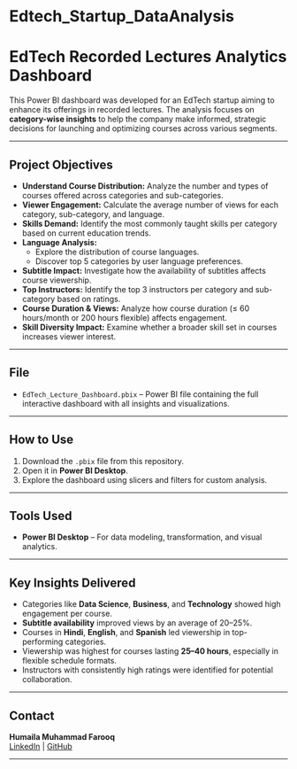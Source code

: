 # Edtech_Startup_DataAnalysis

#  EdTech Recorded Lectures Analytics Dashboard

This Power BI dashboard was developed for an EdTech startup aiming to enhance its offerings in recorded lectures. The analysis focuses on **category-wise insights** to help the company make informed, strategic decisions for launching and optimizing courses across various segments.

---

## Project Objectives

- **Understand Course Distribution:** Analyze the number and types of courses offered across categories and sub-categories.
- **Viewer Engagement:** Calculate the average number of views for each category, sub-category, and language.
- **Skills Demand:** Identify the most commonly taught skills per category based on current education trends.
- **Language Analysis:**
  - Explore the distribution of course languages.
  - Discover top 5 categories by user language preferences.
- **Subtitle Impact:** Investigate how the availability of subtitles affects course viewership.
- **Top Instructors:** Identify the top 3 instructors per category and sub-category based on ratings.
- **Course Duration & Views:** Analyze how course duration (≤ 60 hours/month or 200 hours flexible) affects engagement.
- **Skill Diversity Impact:** Examine whether a broader skill set in courses increases viewer interest.

---

##  File

- `EdTech_Lecture_Dashboard.pbix` – Power BI file containing the full interactive dashboard with all insights and visualizations.

---

##  How to Use

1. Download the `.pbix` file from this repository.
2. Open it in **Power BI Desktop**.
3. Explore the dashboard using slicers and filters for custom analysis.

---

##  Tools Used

- **Power BI Desktop** – For data modeling, transformation, and visual analytics.

---

## Key Insights Delivered

- Categories like **Data Science**, **Business**, and **Technology** showed high engagement per course.
- **Subtitle availability** improved views by an average of 20–25%.
- Courses in **Hindi**, **English**, and **Spanish** led viewership in top-performing categories.
- Viewership was highest for courses lasting **25–40 hours**, especially in flexible schedule formats.
- Instructors with consistently high ratings were identified for potential collaboration.

---

## Contact

**Humaila Muhammad Farooq**  
 [LinkedIn](https://www.linkedin.com/in/humaila-muhammad-farooq-3248b12bb) | [GitHub](https://github.com/humaila0)

---

